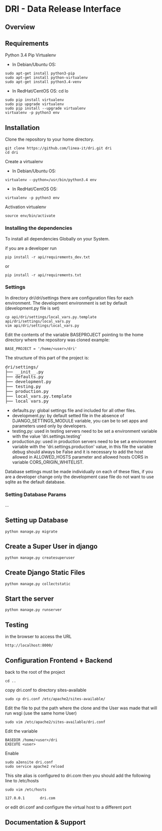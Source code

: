 # DRI - Data Release Interface

## Overview

## Requirements
Python 3.4
Pip 
Virtualenv

* In Debian/Ubuntu OS:

```
sudo apt-get install python3-pip
sudo apt-get install python-virtualenv
sudo apt-get install python3.4-venv
```

* In RedHat/CentOS OS:
cd lo
```
sudo pip install virtualenv
sudo pip upgrade virtualenv
sudo pip install --upgrade virtualenv
virtualenv -p python3 env
```

## Installation
Clone the repository to your home directory.
```
git clone https://github.com/linea-it/dri.git dri
cd dri
```
Create a virtualenv

* In Debian/Ubuntu OS:

```
virtualenv --python=/usr/bin/python3.4 env
```

* In RedHat/CentOS OS:

```
virtualenv -p python3 env
```
Activation virtualenv
```
source env/bin/activate
```

### Installing the dependencies
To install all dependencies Globally on your System.

if you are a developer run
```
pip install -r api/requirements_dev.txt
```
or 
```
pip install -r api/requirements.txt
```
### Settings

In directory dri/dri/settings there are configuration files for each environment.
The development environment is set by default (development.py file is set)

```
cp api/dri/settings/local_vars.py.template api/dri/settings/local_vars.py
vim api/dri/settings/local_vars.py
```
Edit the contents of the variable BASEPROJECT pointing to the home directory where the repository was cloned example:
```
BASE_PROJECT = '/home/<user>/dri'
```
The structure of this part of the project is:

<pre>
dri/settings/
├── __init__.py
├── defaults.py
├── development.py
├── testing.py
├── production.py
├── local_vars.py.template
├── local_vars.py
</pre>

- defaults.py: global settings file and included for all other files.
- development.py: by default setted file in the absence of DJANGO_SETTINGS_MODULE variable, you can be to set apps and parameters used only by developers.
- testing.py: used in testing servers need to be set a environment variable with the value 'dri.settings.testing'
- production.py: used in production servers need to be set a environment variable with the 'dri.settings.production' value,
 in this file the variable debug should always be False and it is necessary to add the host allowed in ALLOWED_HOSTS 
 parameter and allowed hosts CORS in variable CORS_ORIGIN_WHITELIST.

Database settings must be made individually on each of these files, 
if you are a developer change only the development case file do not want to use sqlite as the default database.

### Setting Database Params
...

## Setting up Database
```
python manage.py migrate
```
## Create a Super User in django
```
python manage.py createsuperuser
```
## Create Django Static Files
```
python manage.py collectstatic
```
## Start the server
```
python manage.py runserver
```

## Testing
in the browser to access the URL
```
http://localhost:8000/
```
## Configuration Frontend + Backend

back to the root of the project
```
cd ..
```
copy dri.conf to directory sites-available
```
sudo cp dri.conf /etc/apache2/sites-available/
```
Edit the file to put the path where the clone and the User was made that will run wsgi (use the same home User)
```
sudo vim /etc/apache2/sites-available/dri.conf
```
Edit the variable
```
BASEDIR /home/<user>/dri
EXECUTE <user>
```
Enable
```
sudo a2ensite dri.conf
sudo service apache2 reload
```
This site alias is configured to dri.com
then you should add the following line to /etc/hosts
```
sudo vim /etc/hosts 
```
```
127.0.0.1       dri.com
```
or edit dri.conf and configure the virtual host to a different port


## Documentation & Support
